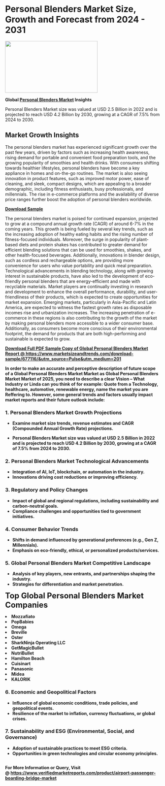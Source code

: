 <H1>Personal Blenders Market Size, Growth and Forecast from 2024 - 2031</H1><img class="aligncenter size-medium wp-image-584254" src="https://thirdeyenews.in/wp-content/uploads/2024/09/Global-Market-Research-300x168.jpeg" alt="" width="300" height="168" /><p><strong>Global&nbsp;<a href="https://www.marketsizeandtrends.com/download-sample/677116/&amp;utm_source=Pulse&amp;utm_medium=201">Personal Blenders Market</a> Insights</strong></p><p>Personal Blenders Market size was valued at USD 2.5 Billion in 2022 and is projected to reach USD 4.2 Billion by 2030, growing at a CAGR of 7.5% from 2024 to 2030.</p><p><h2>Market Growth Insights</h2> <p>The personal blenders market has experienced significant growth over the past few years, driven by factors such as increasing health awareness, rising demand for portable and convenient food preparation tools, and the growing popularity of smoothies and health drinks. With consumers shifting towards healthier lifestyles, personal blenders have become a key appliance in homes and on-the-go routines. The market is also seeing innovation in product features, such as improved motor power, ease of cleaning, and sleek, compact designs, which are appealing to a broader demographic, including fitness enthusiasts, busy professionals, and millennials. The rise in e-commerce platforms and the availability of diverse price ranges further boost the adoption of personal blenders worldwide.</p> <p><strong><a href="#">Download Sample</a></strong></p> <p>The personal blenders market is poised for continued expansion, projected to grow at a compound annual growth rate (CAGR) of around 6-7% in the coming years. This growth is being fueled by several key trends, such as the increasing adoption of healthy eating habits and the rising number of fitness-focused individuals. Moreover, the surge in popularity of plant-based diets and protein shakes has contributed to greater demand for efficient blending solutions that can be used for smoothies, shakes, and other health-focused beverages. Additionally, innovations in blender design, such as cordless and rechargeable options, are providing more convenience for users who value portability and quick meal preparation. Technological advancements in blending technology, along with growing interest in sustainable products, have also led to the development of eco-friendly personal blenders that are energy-efficient and made with recyclable materials. Market players are continually investing in research and development to enhance the overall performance, durability, and user-friendliness of their products, which is expected to create opportunities for market expansion. Emerging markets, particularly in Asia-Pacific and Latin America, are expected to witness the fastest growth rates as disposable incomes rise and urbanization increases. The increasing penetration of e-commerce in these regions is also contributing to the growth of the market by making personal blenders more accessible to a wider consumer base. Additionally, as consumers become more conscious of their environmental footprint, the demand for products that are both high-performing and sustainable is expected to grow. <p><strong><a href="#"></p><p><span class=""><strong>Download Full PDF Sample Copy of Global Personal Blenders Market Report</strong> @ <a href="https://www.marketsizeandtrends.com/download-sample/677116/&amp;utm_source=Pulse&amp;utm_medium=201" target="_blank">https://www.marketsizeandtrends.com/download-sample/677116/&amp;utm_source=Pulse&amp;utm_medium=201</a></span></p><p>In order to make an accurate and perceptive description of future scope of a Global&nbsp;Personal Blenders Market Market as Global&nbsp;Personal Blenders Market Market of 2025, you need to describe a clear Vision &ndash; What Industry or Linda can you think of for example: Quote from a Technology, healthcare, automotive, renewable energy, name the market you are Reffering to. However, some general trends and factors usually impact market reports and their future outlook include:</p><h3>1.&nbsp;<strong>Personal Blenders Market Growth Projections</strong></h3><ul><li>Examine market size trends, revenue estimates and CAGR (Compounded Annual Growth Rate) projections.</li><li><p>Personal Blenders Market size was valued at USD 2.5 Billion in 2022 and is projected to reach USD 4.2 Billion by 2030, growing at a CAGR of 7.5% from 2024 to 2030.</p></li></ul><h3>2.&nbsp;<strong>Personal Blenders Market Technological Advancements</strong></h3><ul><li>Integration of AI, IoT, blockchain, or automation in the industry.</li><li>Innovations driving cost reductions or improving efficiency.</li></ul><h3>3.&nbsp;<strong>Regulatory and Policy Changes</strong></h3><ul><li>Impact of global and regional regulations, including sustainability and carbon-neutral goals.</li><li>Compliance challenges and opportunities tied to government initiatives.</li></ul><h3>4.&nbsp;<strong>Consumer Behavior Trends</strong></h3><ul><li>Shifts in demand influenced by generational preferences (e.g., Gen Z, Millennials).</li><li>Emphasis on eco-friendly, ethical, or personalized products/services.</li></ul><h3>5.&nbsp;<strong>Global Personal Blenders Market Competitive Landscape</strong></h3><ul><li>Analysis of key players, new entrants, and partnerships shaping the industry.</li><li>Strategies for differentiation and market penetration.</li></ul><p data-pm-slice="1 1 []"><span style="color: inherit; font-family: inherit; font-size: 25px;">Top Global Personal Blenders Market Companies</span></p><div class="" data-test-id=""><p><li>Mozzafiato</li><li> PopBabies</li><li> Omega</li><li> Breville</li><li> Oster</li><li> SharkNinja Operating LLC</li><li> GetMagicBullet</li><li> NutriBullet</li><li> Hamilton Beach</li><li> Cuisinart</li><li> Panasonic</li><li> Midea</li><li> KALORIK</li></p></div><h3>6.&nbsp;<strong>Economic and Geopolitical Factors</strong></h3><ul><li>Influence of global economic conditions, trade policies, and geopolitical events.</li><li>Resilience of the market to inflation, currency fluctuations, or global crises.</li></ul><h3>7.&nbsp;<strong>Sustainability and ESG (Environmental, Social, and Governance)</strong></h3><ul><li>Adoption of sustainable practices to meet ESG criteria.</li><li>Opportunities in green technologies and circular economy principles.</li></ul><h2><strong style="font-size: 14px;">For More Information or Query, Visit @&nbsp;</strong><a style="background-color: #ffffff; font-size: 14px;" href="https://www.marketsizeandtrends.com/report/personal-blenders-market/" target="_blank">https://www.verifiedmarketreports.com/product/airport-passenger-boarding-bridge-market</a></h2>
